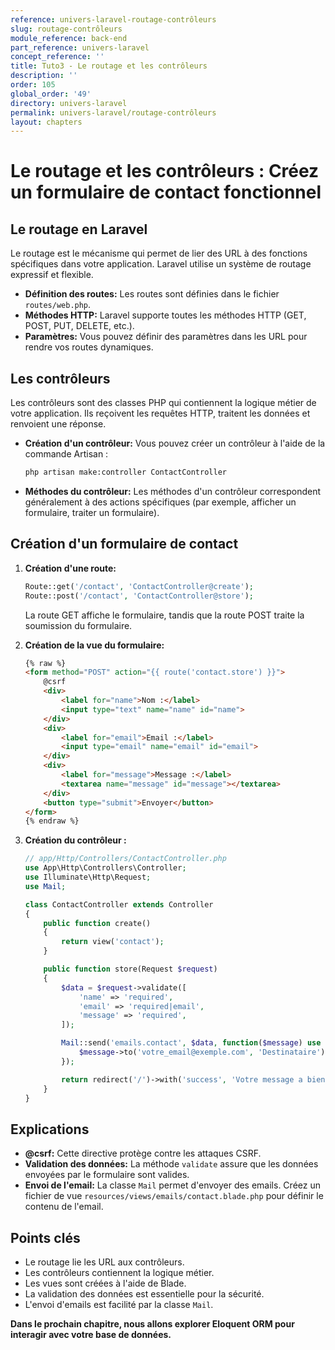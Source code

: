 ```yaml
---
reference: univers-laravel-routage-contrôleurs
slug: routage-contrôleurs
module_reference: back-end
part_reference: univers-laravel
concept_reference: ''
title: Tuto3 - Le routage et les contrôleurs
description: ''
order: 105
global_order: '49'
directory: univers-laravel
permalink: univers-laravel/routage-contrôleurs
layout: chapters
---
```



# Le routage et les contrôleurs : Créez un formulaire de contact fonctionnel

## Le routage en Laravel
Le routage est le mécanisme qui permet de lier des URL à des fonctions spécifiques dans votre application. Laravel utilise un système de routage expressif et flexible.

* **Définition des routes:** Les routes sont définies dans le fichier `routes/web.php`.
* **Méthodes HTTP:** Laravel supporte toutes les méthodes HTTP (GET, POST, PUT, DELETE, etc.).
* **Paramètres:** Vous pouvez définir des paramètres dans les URL pour rendre vos routes dynamiques.

## Les contrôleurs
Les contrôleurs sont des classes PHP qui contiennent la logique métier de votre application. Ils reçoivent les requêtes HTTP, traitent les données et renvoient une réponse.

* **Création d'un contrôleur:** Vous pouvez créer un contrôleur à l'aide de la commande Artisan :
  ```bash
  php artisan make:controller ContactController
  ```
* **Méthodes du contrôleur:** Les méthodes d'un contrôleur correspondent généralement à des actions spécifiques (par exemple, afficher un formulaire, traiter un formulaire).

## Création d'un formulaire de contact
1. **Création d'une route:**
   ```php
   Route::get('/contact', 'ContactController@create');
   Route::post('/contact', 'ContactController@store');
   ```
   La route GET affiche le formulaire, tandis que la route POST traite la soumission du formulaire.

2. **Création de la vue du formulaire:**
   ```html
   {% raw %}
   <form method="POST" action="{{ route('contact.store') }}">
       @csrf
       <div>
           <label for="name">Nom :</label>
           <input type="text" name="name" id="name">
       </div>
       <div>
           <label for="email">Email :</label>
           <input type="email" name="email" id="email">
       </div>
       <div>
           <label for="message">Message :</label>
           <textarea name="message" id="message"></textarea>
       </div>
       <button type="submit">Envoyer</button>
   </form>
   {% endraw %}
   ```

3. **Création du contrôleur :**
   ```php
   // app/Http/Controllers/ContactController.php
   use App\Http\Controllers\Controller;
   use Illuminate\Http\Request;
   use Mail;

   class ContactController extends Controller
   {
       public function create()
       {
           return view('contact');
       }

       public function store(Request $request)
       {
           $data = $request->validate([
               'name' => 'required',
               'email' => 'required|email',
               'message' => 'required',
           ]);

           Mail::send('emails.contact', $data, function($message) use ($data) {
               $message->to('votre_email@exemple.com', 'Destinataire')->subject('Nouveau message de contact');
           });

           return redirect('/')->with('success', 'Votre message a bien été envoyé.');
       }
   }
   ```

## Explications
* **@csrf:** Cette directive protège contre les attaques CSRF.
* **Validation des données:** La méthode `validate` assure que les données envoyées par le formulaire sont valides.
* **Envoi de l'email:** La classe `Mail` permet d'envoyer des emails. Créez un fichier de vue `resources/views/emails/contact.blade.php` pour définir le contenu de l'email.

## Points clés
* Le routage lie les URL aux contrôleurs.
* Les contrôleurs contiennent la logique métier.
* Les vues sont créées à l'aide de Blade.
* La validation des données est essentielle pour la sécurité.
* L'envoi d'emails est facilité par la classe `Mail`.


**Dans le prochain chapitre, nous allons explorer Eloquent ORM pour interagir avec votre base de données.**